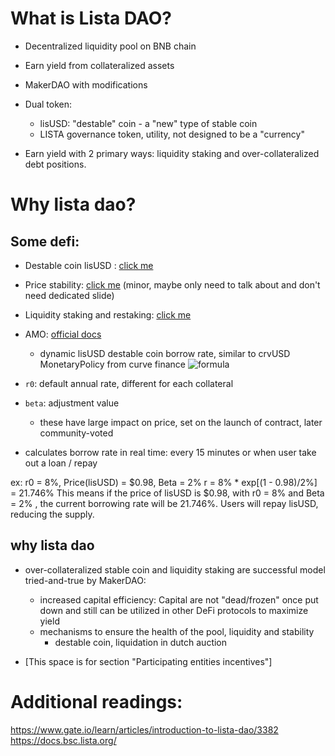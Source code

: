 # What is Lista DAO?

- Decentralized liquidity pool on BNB chain
- Earn yield from collateralized assets
- MakerDAO with modifications
- Dual token:
	* lisUSD: "destable" coin - a "new" type of stable coin
	* LISTA governance token, utility, not designed to be a "currency"

- Earn yield with 2 primary ways: liquidity staking and over-collateralized
debt positions.

# Why lista dao?

## Some defi:

- Destable coin lisUSD : [click me](https://github.com/lacklusterer/lsD-rsch/blob/main/README.md#destable-coin)
- Price stability: [click me](https://github.com/lacklusterer/lsD-rsch/blob/main/README.md#lisusd-price-stability) (minor, maybe only need to talk about and don't need dedicated slide)
- Liquidity staking and restaking: [click me](https://github.com/lacklusterer/lsD-rsch/blob/main/README.md#liquid-staking-tokens-lsts) 
- AMO: [official docs](https://docs.bsc.lista.org/introduction/collateral-debt-position/lisusd/algorithmic-market-operations-amo) 
	* dynamic lisUSD destable coin borrow rate, similar to crvUSD MonetaryPolicy from curve finance
![formula](https://docs.bsc.lista.org/~gitbook/image?url=https%3A%2F%2Flh7-us.googleusercontent.com%2Fdocsz%2FAD_4nXfRbturnppWrw7w0t-PLXhA2vzUoiV-iNor96k0jyzwnkHgvWjGfpEo85koiXXrodJJdSlZKPgDfYANjMgBFRgzIrQuoNqbLL_m6Ku7XoCEPIUOFU2D6hvjwJTgzzcDyMAEoIlnBlIy4fW_S2m7_Dwghk5v%3Fkey%3Dqpnu5MtZ54GEwy9P7UA52A&width=300&dpr=1&quality=100&sign=c7ed55e5&sv=1)

- `r0`: default annual rate, different for each collateral
- `beta`: adjustment value
	* these have large impact on price, set on the launch of contract, later community-voted
- calculates borrow rate in real time: every 15 minutes or when user take out a loan / repay

ex:
r0 = 8%, Price(lisUSD) = $0.98, Beta = 2%
r = 8% * exp[(1 - 0.98)/2%] = 21.746% 
This means if the price of lisUSD is $0.98, with  r0 = 8%  and Beta = 2% , the current borrowing rate will be 21.746%. Users will repay lisUSD, reducing the supply.

## why lista dao

- over-collateralized stable coin and liquidity staking are successful model
tried-and-true by MakerDAO:
	* increased capital efficiency: Capital are not "dead/frozen" once put down
	and still can be utilized in other DeFi protocols to maximize yield
	* mechanisms to ensure the health of the pool, liquidity and stability
		+ destable coin, liquidation in dutch auction

- [This space is for section "Participating entities incentives"]

# Additional readings:

https://www.gate.io/learn/articles/introduction-to-lista-dao/3382
https://docs.bsc.lista.org/
